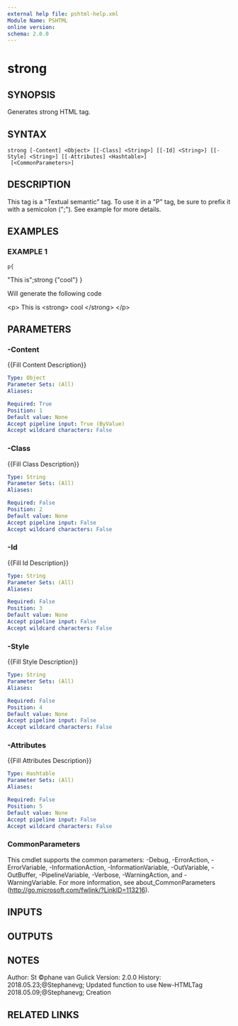 ```yaml
---
external help file: pshtml-help.xml
Module Name: PSHTML
online version:
schema: 2.0.0
---
```


# strong

## SYNOPSIS
Generates strong HTML tag.

## SYNTAX

```
strong [-Content] <Object> [[-Class] <String>] [[-Id] <String>] [[-Style] <String>] [[-Attributes] <Hashtable>]
 [<CommonParameters>]
```

## DESCRIPTION
This tag is a "Textual semantic" tag.
To use it in a "P" tag, be sure to prefix it with a semicolon (";").
See example for more details.

## EXAMPLES

### EXAMPLE 1
```
p{
```

"This is";strong {"cool"}
}

Will generate the following code

\<p\>
    This is
    \<strong\>
    cool
    \</strong\>
\</p\>

## PARAMETERS

### -Content
{{Fill Content Description}}

```yaml
Type: Object
Parameter Sets: (All)
Aliases:

Required: True
Position: 1
Default value: None
Accept pipeline input: True (ByValue)
Accept wildcard characters: False
```

### -Class
{{Fill Class Description}}

```yaml
Type: String
Parameter Sets: (All)
Aliases:

Required: False
Position: 2
Default value: None
Accept pipeline input: False
Accept wildcard characters: False
```

### -Id
{{Fill Id Description}}

```yaml
Type: String
Parameter Sets: (All)
Aliases:

Required: False
Position: 3
Default value: None
Accept pipeline input: False
Accept wildcard characters: False
```

### -Style
{{Fill Style Description}}

```yaml
Type: String
Parameter Sets: (All)
Aliases:

Required: False
Position: 4
Default value: None
Accept pipeline input: False
Accept wildcard characters: False
```

### -Attributes
{{Fill Attributes Description}}

```yaml
Type: Hashtable
Parameter Sets: (All)
Aliases:

Required: False
Position: 5
Default value: None
Accept pipeline input: False
Accept wildcard characters: False
```

### CommonParameters
This cmdlet supports the common parameters: -Debug, -ErrorAction, -ErrorVariable, -InformationAction, -InformationVariable, -OutVariable, -OutBuffer, -PipelineVariable, -Verbose, -WarningAction, and -WarningVariable.
For more information, see about_CommonParameters (http://go.microsoft.com/fwlink/?LinkID=113216).

## INPUTS

## OUTPUTS

## NOTES
Author: St ©phane van Gulick
Version: 2.0.0
History:
    2018.05.23;@Stephanevg; Updated function to use New-HTMLTag
    2018.05.09;@Stephanevg; Creation

## RELATED LINKS
